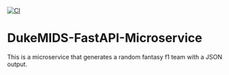 [![CI](https://github.com/ad522/DukeMIDS-FastAPI-Microservice/actions/workflows/main.yml/badge.svg)](https://github.com/ad522/DukeMIDS-FastAPI-Microservice/actions/workflows/main.yml)

# DukeMIDS-FastAPI-Microservice

This is a microservice that generates a random fantasy f1 team with a JSON output.
